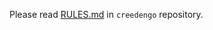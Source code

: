Please read [RULES.md](https://github.com/green-code-initiative/creedengo-rules-specifications/blob/main/RULES.md) in `creedengo` repository.
